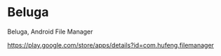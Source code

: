Beluga
======

Beluga, Android File Manager

https://play.google.com/store/apps/details?id=com.hufeng.filemanager
